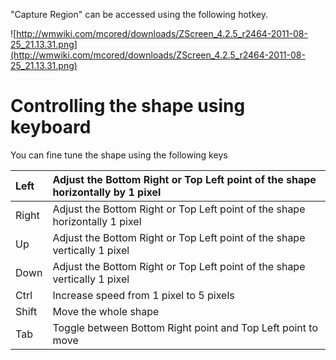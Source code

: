 "Capture Region" can be accessed using the following hotkey.

![http://wmwiki.com/mcored/downloads/ZScreen_4.2.5_r2464-2011-08-25_21.13.31.png](http://wmwiki.com/mcored/downloads/ZScreen_4.2.5_r2464-2011-08-25_21.13.31.png)

# Controlling the shape using keyboard #
You can fine tune the shape using the following keys

| Left | Adjust the Bottom Right or Top Left point of the shape horizontally by 1 pixel |
|:-----|:-------------------------------------------------------------------------------|
| Right | Adjust the Bottom Right or Top Left point of the shape horizontally 1 pixel |
| Up | Adjust the Bottom Right or Top Left point of the shape vertically 1 pixel |
| Down | Adjust the Bottom Right or Top Left point of the shape vertically 1 pixel |
| Ctrl| Increase speed from 1 pixel to 5 pixels |
| Shift| Move the whole shape |
| Tab | Toggle between Bottom Right point and Top Left point to move |